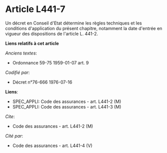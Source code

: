 # Article L441-7

Un décret en Conseil d'Etat détermine les règles techniques et les conditions d'application du présent chapitre, notamment la
date d'entrée en vigueur des dispositions de l'article L. 441-2.

**Liens relatifs à cet article**

_Anciens textes_:

  - Ordonnance 59-75 1959-01-07 art. 9

_Codifié par_:

  - Décret n°76-666 1976-07-16

**Liens**:

  - SPEC_APPLI: Code des assurances - art. L441-2 (M)
  - SPEC_APPLI: Code des assurances - art. L441-3 (M)

_Cite_:

  - Code des assurances - art. L441-2 (M)

_Cité par_:

  - Code des assurances - art. L441-4 (V)
